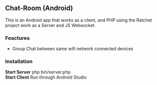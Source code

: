 # 
<h2>Chat-Room (Android)</h2>
This is an Android app that works as a client, and PHP using the Ratchet project work as a Server and JS Websocket.
<h3>Feactures</h2>
<ul><li> Group Chat between same wifi network connected devices </li></ul>
<h3>Installation</h3>
<b>Start Server</b>
php bin/server.php
<br>
<b>Start Client</b>
Run through Android Studio
